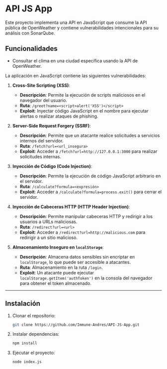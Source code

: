 # API JS App

Este proyecto implementa una API en JavaScript que consume la API pública de OpenWeather y contiene vulnerabilidades intencionales para su análisis con SonarQube.

## Funcionalidades
- Consultar el clima en una ciudad específica usando la API de OpenWeather.

La aplicación en JavaScript contiene las siguientes vulnerabilidades:

1. **Cross-Site Scripting (XSS)**:
   - **Descripción**: Permite la ejecución de scripts maliciosos en el navegador del usuario.
   - **Ruta**: `/greet?name=<script>alert('XSS')</script>`
   - **Exploit**: Inyectar código JavaScript en el nombre para ejecutar alertas o realizar ataques de phishing.

2. **Server-Side Request Forgery (SSRF)**:
   - **Descripción**: Permite que un atacante realice solicitudes a servicios internos del servidor.
   - **Ruta**: `/fetch?url=<url_insegura>`
   - **Exploit**: Acceder a `/fetch?url=http://127.0.0.1:3000` para realizar solicitudes internas.

3. **Inyección de Código (Code Injection)**:
   - **Descripción**: Permite la ejecución de código JavaScript arbitrario en el servidor.
   - **Ruta**: `/calculate?formula=<expresión>`
   - **Exploit**: Acceder a `/calculate?formula=process.exit()` para cerrar el servidor.

4. **Inyección de Cabeceras HTTP (HTTP Header Injection)**:
   - **Descripción**: Permite manipular cabeceras HTTP y redirigir a los usuarios a URLs maliciosas.
   - **Ruta**: `/redirect?url=<url>`
   - **Exploit**: Acceder a `/redirect?url=http://malicious.com` para redirigir a un sitio malicioso.

5. **Almacenamiento Inseguro en `localStorage`**:
   - **Descripción**: Almacena datos sensibles sin encriptar en `localStorage`, lo que puede ser accesible a atacantes.
   - **Ruta**: Almacenamiento en la ruta `/login`.
   - **Exploit**: Un atacante puede ejecutar `localStorage.getItem('authToken')` en la consola del navegador para obtener el token almacenado.

---

## Instalación
1. Clonar el repositorio:
   ```bash
   git clone https://github.com/Immune-Andres/API-JS-App.git
2. Instalar dependencias:
   ```bash
   npm install
3. Ejecutar el proyecto:
   ```bash
   node index.js
